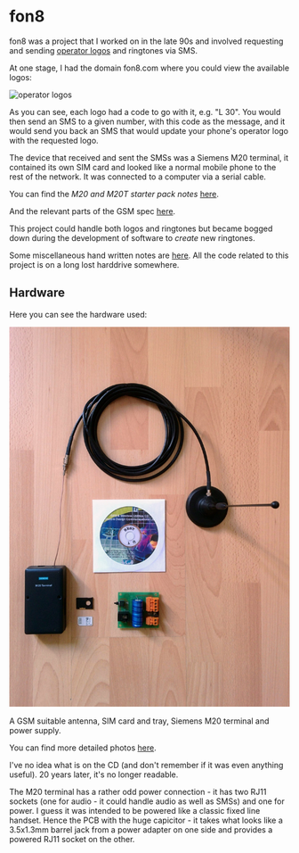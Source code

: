 fon8
====

fon8 was a project that I worked on in the late 90s and involved requesting and sending [operator logos](https://en.wikipedia.org/wiki/Operator_logo) and ringtones via SMS.

At one stage, I had the domain fon8.com where you could view the available logos:

![operator logos](logos.png)

As you can see, each logo had a code to go with it, e.g. "L 30". You would then send an SMS to a given number, with this code as the message, and it would send you back an SMS that would update your phone's operator logo with the requested logo.

The device that received and sent the SMSs was a Siemens M20 terminal, it contained its own SIM card and looked like a normal mobile phone to the rest of the network. It was connected to a computer via a serial cable.

You can find the _M20 and M20T starter pack notes_ [here](m20-and-m20t-starter-pack.pdf).

And the relevant parts of the GSM spec [here](gsm-3.40-specs.pdf).

This project could handle both logos and ringtones but became bogged down during the development of software to _create_ new ringtones.

Some miscellaneous hand written notes are [here](notes.pdf). All the code related to this project is on a long lost harddrive somewhere.

Hardware
--------

Here you can see the hardware used:

![hardware](images/all.jpg)

A GSM suitable antenna, SIM card and tray, Siemens M20 terminal and power supply.

You can find more detailed photos [here](images).

I've no idea what is on the CD (and don't remember if it was even anything useful). 20 years later, it's no longer readable.

The M20 terminal has a rather odd power connection - it has two RJ11 sockets (one for audio - it could handle audio as well as SMSs) and one for power. I guess it was intended to be powered like a classic fixed line handset. Hence the PCB with the huge capicitor - it takes what looks like a 3.5x1.3mm barrel jack from a power adapter on one side and provides a powered RJ11 socket on the other.
